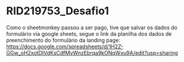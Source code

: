 # RID219753_Desafio1
Como o sheetmonkey passou a ser pago, tive que salvar os dados do formulário via google sheets, segue o link da planilha dos dados de preenchimento do formulário da landing page:
https://docs.google.com/spreadsheets/d/1H2Z-GGw_oH2xotDIVdKsCdfMvWnzEbrqa9kONqWxu9A/edit?usp=sharing